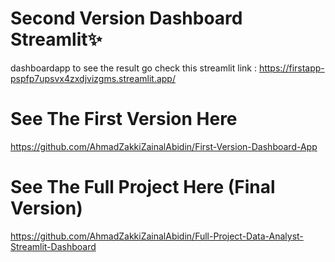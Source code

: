 # Second Version Dashboard Streamlit✨
dashboardapp to see the result go check this streamlit link : https://firstapp-pspfp7upsvx4zxdjvizgms.streamlit.app/

# See The First Version Here
https://github.com/AhmadZakkiZainalAbidin/First-Version-Dashboard-App

# See The Full Project Here (Final Version)
https://github.com/AhmadZakkiZainalAbidin/Full-Project-Data-Analyst-Streamlit-Dashboard
